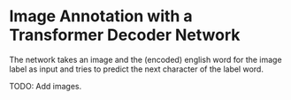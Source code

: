 # Image Annotation with a Transformer Decoder Network

The network takes an image and the (encoded) english word for the image label as input and tries to predict the next character of the label word.

TODO: Add images.